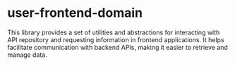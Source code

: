 # user-frontend-domain

This library provides a set of utilities and abstractions for interacting with API repository and
requesting information in frontend applications. It helps facilitate communication with backend APIs, making it easier
to retrieve and manage data.
